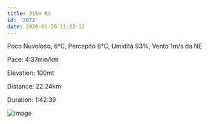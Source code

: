 ```yaml
---
title: 21km RG
id: '2072'
date: 2020-01-26 11:22:12
---
```


Poco Nuvoloso, 6°C, Percepito 6°C, Umidità 93%, Vento 1m/s da NE

Pace: 4:37min/km

Elevation: 100mt

Distance: 22.24km

Duration: 1:42:39



 
![image](/images/2021/08/20200126-activity-map.png)